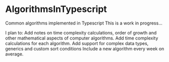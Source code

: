 # AlgorithmsInTypescript

Common algorithms implemented in Typescript
This is a work in progress...

I plan to:
  Add notes on time complexity calculations, order of growth and other mathematical aspects of computer algorithms.
  Add time complexity calculations for each algorithm.
  Add support for complex data types, generics and custom sort conditions
  Include a new algorithm every week on average.
